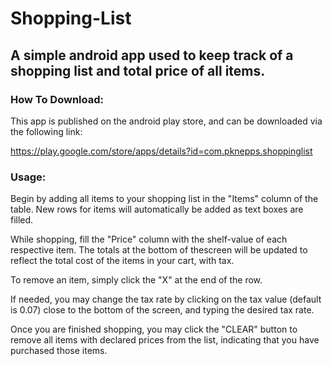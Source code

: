 # Shopping-List
A simple android app used to keep track of a shopping list and total price of all items.
----------------------------------------------------------------------------------------
### How To Download:
This app is published on the android play store, and can be downloaded via the following link:

https://play.google.com/store/apps/details?id=com.pknepps.shoppinglist

### Usage:
Begin by adding all items to your shopping list in the "Items" column of the table. New rows 
for items will automatically be added as text boxes are filled.  

While shopping, fill the "Price" column with the shelf-value of each respective item. 
The totals at the bottom of thescreen will be updated to reflect the total cost of the items in your cart, with tax. 

To remove an item, simply click the "X" at the end of the row.

If needed, you may change the tax rate by clicking on the tax value (default is 0.07) close to the bottom of the 
screen, and typing the desired tax rate. 

Once you are finished shopping, you may click the "CLEAR" button to remove all items with declared prices from the list,
indicating that you have purchased those items.
